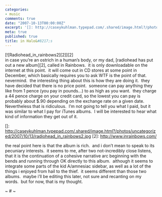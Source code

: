 ```yaml
---
categories:
- music
comments: true
date: "2007-10-13T00:00:00Z"
excerpt: '[]: http://caseykuhlman.typepad.com/.shared/image.html?/photos/uncategorized/2007/10/13/radiohead_in_rainbows2.jpg'
meta: true
published: true
title: in Halo&#8217;s
---
```


[![Radiohead_in_rainbows2][2]][2]  
in case you’re an ostrich in a human’s body, or my dad, [radiohead has put out a new album][2], called in Rainbows.  it is only downloadable on the internet at this point.  it will come out in CD stores at some point in December, which basically requires you to ask WTF is the point of that.  nevermind.  the interesting thing about this is how they are doing it.  they have decided that there is no price point.  someone can pay anything they like from 1 pence (you pay in pounds…) to as high as you want.  they charge a 44 pence charge on your credit card, so the lowest you can pay is probably about $.90 depending on the exchange rate on a given date.  Nevertheless that is ridiculous.  I’m not going to tell you what I paid, but it was similar to what I pay for iTunes albums.  I will be interested to hear what kind of information they get out of it.

 []: http://caseykuhlman.typepad.com/.shared/image.html?/photos/uncategorized/2007/10/13/radiohead_in_rainbows2.jpg
 [2]: http://www.inrainbows.com/

the real point here is that the album is rich.  and i don’t mean to speak to its pecuniary interests.  it seems to me, after two not-incredibly close listens, that it is the continuation of a cohesive narrative arc beginning with the bends and running through OK directly to this album.  although it seems to integrate some parts of the kid A/amnesiac sidebar, as well as a lot of the things i enjoyed from hail to the thief.  it seems different than those two albums.  maybe i’ll be editing this later, not sure and recanting on my words.  but for now, that is my thought.

~ # ~